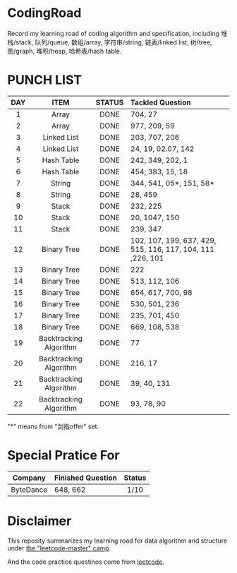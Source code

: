 # CodingRoad
Record my learning road of coding algorithm and specification, including 堆栈/stack, 队列/queue, 数组/array, 字符串/string, 链表/linked list, 树/tree, 图/graph, 堆积/heap, 哈希表/hash table.

# PUNCH LIST
| DAY | ITEM | STATUS | Tackled Question|
|:---:| :---: |:---:| :---|
|1|Array|DONE|704, 27|
|2|Array|DONE|977, 209, 59|
|3|Linked List|DONE|203, 707, 206|
|4|Linked List|DONE|24, 19, 02.07, 142|
|5|Hash Table|DONE|242, 349, 202, 1|
|6|Hash Table|DONE|454, 383, 15, 18|
|7|String|DONE|344, 541, 05*, 151, 58*| 
|8|String|DONE|28, 459|
|9|Stack|DONE|232, 225|
|10|Stack|DONE|20, 1047, 150|
|11|Stack|DONE|239, 347|
|12|Binary Tree|DONE|102, 107, 199, 637, 429, 515, 116, 117, 104, 111 ,226, 101|
|13|Binary Tree|DONE|222|
|14|Binary Tree|DONE|513, 112, 106|
|15|Binary Tree|DONE|654, 617, 700, 98|
|16|Binary Tree|DONE|530, 501, 236|
|17|Binary Tree|DONE|235, 701, 450|
|18|Binary Tree|DONE|669, 108, 538|
|19|Backtracking Algorithm|DONE|77|
|20|Backtracking Algorithm|DONE|216, 17|
|21|Backtracking Algorithm|DONE|39, 40, 131|
|22|Backtracking Algorithm|DONE|93, 78, 90|

"*" means  from "剑指offer" set.

# Special Pratice For
|Company|Finished Question|Status|
|:---:|:---|:---:|
|ByteDance|648, 662|1/10|

# Disclaimer
This reposity summarizes my learning road for data algorithm and structure under [the "leetcode-master" camp](https://github.com/youngyangyang04/leetcode-master). 

And the code practice questinos come from [leetcode](https://leetcode.com/).

